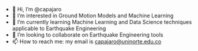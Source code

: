 - 👋 Hi, I’m @capajaro
- 👀 I’m interested in Ground Motion Models and Machine Learning
- 🌱 I’m currently learning Machine Learning and Data Science techniques applicable to Earthquake Engineering
- 💞️ I’m looking to collaborate on Earthquake Engineering tools
- 📫 How to reach me: my email is capajaro@uninorte.edu.co

<!---
capajaro/capajaro is a ✨ special ✨ repository because its `README.md` (this file) appears on your GitHub profile.
You can click the Preview link to take a look at your changes.
--->

